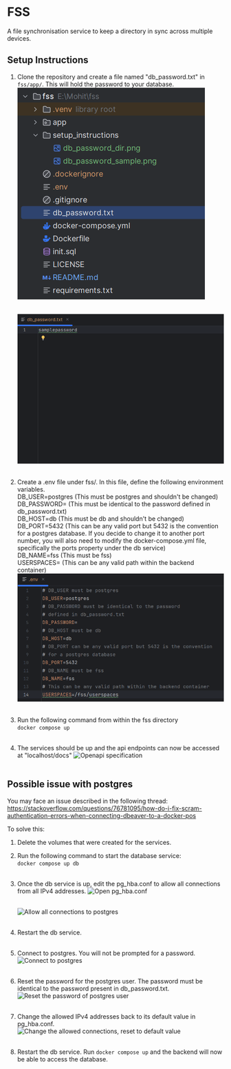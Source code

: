 # FSS
A file synchronisation service to keep a directory in sync across multiple devices. 

## Setup Instructions
1. Clone the repository and create a file named "db_password.txt" in `fss/app/`. This will hold the password to your database.
   <br>
   ![The db_password.txt file](./setup_instructions/db_password_dir.png)
   <br><br>
   
   ![A sample db_password file](./setup_instructions/db_password_sample.png)
   <br><br>
   
2. Create a .env file under fss/. In this file,
   define the following environment variables.
   <br>
   DB_USER=postgres (This must be postgres and shouldn't be changed)
   <br>
   DB_PASSWORD= (This must be identical to the password defined in db_password.txt)
   <br>
   DB_HOST=db (This must be db and shouldn't be changed)
   <br>
   DB_PORT=5432 (This can be any valid port but 5432 is the convention for a postgres database. If you decide to change
   it to another port number, you will also need to modify the docker-compose.yml file, specifically the ports property
   under the db service)
   <br>
   DB_NAME=fss (This must be fss)
   <br>
   USERSPACES= (This can be any valid path within the backend container)
   <br>
   ![A sample .env file](./setup_instructions/sample_env.png)
   <br><br>
   
3. Run the following command from within the fss directory
   <br>
   ```docker compose up```
   <br><br>
   
4. The services should be up and the api endpoints can now be accessed at "localhost/docs"
   ![Openapi specification](./setup_instructions/openapi.png)
   <br><br>

## Possible issue with postgres
You may face an issue described in the following thread: https://stackoverflow.com/questions/76781095/how-do-i-fix-scram-authentication-errors-when-connecting-dbeaver-to-a-docker-pos

To solve this:
1. Delete the volumes that were created for the services.
2. Run the following command to start the database service:
   <br>
   `docker compose up db`
   <br><br>
   
3. Once the db service is up, edit the pg_hba.conf to allow all connections from all IPv4 addresses.
   ![Open pg_hba.conf](./setup_instructions/edit_pg_hba.png)
   <br><br>
   
   ![Allow all connections to postgres](./setup_instructions/allow_all_connections.png)
   <br><br>
   
4. Restart the db service.
   <br><br>
   
5. Connect to postgres. You will not be prompted for a password.
   <br>
   ![Connect to postgres](./setup_instructions/connect_to_postgres.png)
   <br><br>
   
6. Reset the password for the postgres user. The password must be identical to the password present in db_password.txt.
   <br>
   ![Reset the password of postgres user](./setup_instructions/alter_password.png)
   <br><br>
   
7. Change the allowed IPv4 addresses back to its default value in pg_hba.conf.
   <br>
   ![Change the allowed connections, reset to default value](./setup_instructions/revert_allowed_ip.png)
   <br><br>
8. Restart the db service. Run `docker compose up` and the backend will now be able to access the database.